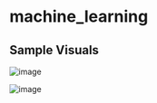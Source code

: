 # machine_learning

## Sample Visuals


![image](https://github.com/user-attachments/assets/0472ea04-4330-4b54-b05a-8c22f46bf202)

![image](https://github.com/user-attachments/assets/aa8cadb5-8573-420d-b0a0-78da284423f3)
